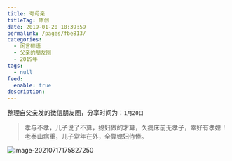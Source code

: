 ```yaml
---
title: 夸母亲
titleTag: 原创
date: 2019-01-20 18:39:59
permalink: /pages/fbe813/
categories: 
  - 闲言碎语
  - 父亲的朋友圈
  - 2019年
tags: 
  - null
feed: 
  enable: true
description: 
---
```

整理自父亲发的微信朋友圈，分享时间为：`1月20日`

> 孝与不孝，儿子说了不算，媳妇做的才算，久病床前无孝子，幸好有孝媳！
>老泰山病重，儿子常年在外，全靠媳妇侍俸。

![image-20210717175827250](http://t.eryajf.net/imgs/2021/09/ca6f6773f7319045.jpg)